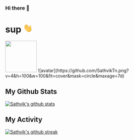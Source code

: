 ### Hi there 👋

<!--
**SathvikTn/SathvikTn** is a ✨ _special_ ✨ repository because its `README.md` (this file) appears on your GitHub profile.

Here are some ideas to get you started:

- 🔭 I’m currently working on ...
- 🌱 I’m currently learning ...
- 👯 I’m looking to collaborate on ...
- 🤔 I’m looking for help with ...
- 💬 Ask me about ...
- 📫 How to reach me: ...
- 😄 Pronouns: ...
- ⚡ Fun fact: ...
-->

# sup <img src="https://raw.githubusercontent.com/ABSphreak/ABSphreak/master/gifs/Hi.gif" width="30px">
<p>
<img class="rounded-corners" src="https://github.com/SathvikTn.png" width="100" height="100"/>
 ![avatar](https://github.com/SathvikTn.png?v=4&h=100&w=100&fit=cover&mask=circle&maxage=7d)

## My Github Stats
[![Sathvik's  github stats](https://github-readme-stats.vercel.app/api?username=SathvikTn&theme=blue-green)](https://github.com/SathvikTn/github-readme-stats)
<br>
## My Activity
[![Sathvik's  github streak](https://github-readme-streak-stats.herokuapp.com/?user=SathvikTn&theme=blue-green)](https://github.com/SathvikTn/github-readme-streak-stats)
</p>

<!-- [![Top Languages](https://github-readme-stats.vercel.app/api/top-langs/?username=vamshipv&layout=compact)](https://github.com/vamshipv/github-readme-stats) -->
